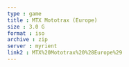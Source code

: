 ```yaml
---
type : game
title : MTX Mototrax (Europe)
size : 3.0 G
format : iso
archive : zip
server : myrient
link2 : MTX%20Mototrax%20%28Europe%29
---
```

